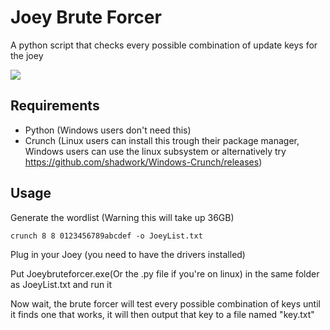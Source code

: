 # Joey Brute Forcer

A python script that checks every possible combination of update keys for the joey

![](https://i.gyazo.com/bbdd483fe5b5b68ac6b06fbd916a379d.gif)

## Requirements

- Python (Windows users don't need this)
- Crunch (Linux users can install this trough their package manager, Windows users can use the linux subsystem or alternatively try https://github.com/shadwork/Windows-Crunch/releases)

## Usage

Generate the wordlist (Warning this will take up 36GB)
```
crunch 8 8 0123456789abcdef -o JoeyList.txt 
```

Plug in your Joey (you need to have the drivers installed)

Put Joeybruteforcer.exe(Or the .py file if you're on linux) in the same folder as JoeyList.txt and run it

Now wait, the brute forcer will test every possible combination of keys until it finds one that works, it will then output that key to a file named "key.txt"

